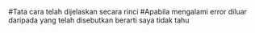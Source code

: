 #Tata cara telah dijelaskan secara rinci
#Apabila mengalami error diluar daripada yang telah disebutkan berarti saya tidak tahu

